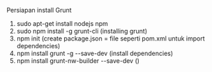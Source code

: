 Persiapan install Grunt

1. sudo apt-get install nodejs npm
2. sudo npm install -g grunt-cli (installing grunt)
3. npm init (create package.json = file seperti pom.xml untuk import dependencies)
4. npm install grunt -g --save-dev (install dependencies)
5. npm install grunt-nw-builder --save-dev ()

